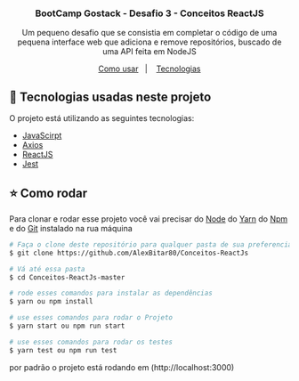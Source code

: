 <h3 align="center">
	BootCamp Gostack - Desafio 3 - Conceitos ReactJS
</h3>
<p align="center">
  Um pequeno desafio que se consistia em completar o código de uma pequena interface web que adiciona e remove repositórios, buscado de uma API feita em NodeJS
</p>

<p align="center">
  <a href="#star-como-rodar">Como usar</a>&nbsp;&nbsp;&nbsp;|&nbsp;&nbsp;&nbsp;
  <a href="#pushpin-tecnologias-usadas-neste-projeto">Tecnologias</a>
</p>

## :pushpin: Tecnologias usadas neste projeto

O projeto está utilizando as seguintes tecnologias:

-  [JavaScirpt](https://developer.mozilla.org/pt-BR/docs/Web/JavaScript)
-  [Axios](https://github.com/axios/axios)
-  [ReactJS](https://pt-br.reactjs.org/)
-  [Jest](https://jestjs.io/)

## :star: Como rodar

Para clonar e rodar esse projeto você vai precisar do [Node](https://nodejs.org/en/) do [Yarn](https://yarnpkg.com/) do [Npm](https://www.npmjs.com/get-npm) e do [Git](https://git-scm.com/) instalado na rua máquina

```bash
# Faça o clone deste repositório para qualquer pasta de sua preferencia
$ git clone https://github.com/AlexBitar80/Conceitos-ReactJs

# Vá até essa pasta
$ cd Conceitos-ReactJs-master

# rode esses comandos para instalar as dependências
$ yarn ou npm install

# use esses comandos para rodar o Projeto
$ yarn start ou npm run start

# use esses comandos para rodar os testes
$ yarn test ou npm run test

```

por padrão o projeto está rodando em (http://localhost:3000)
